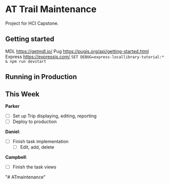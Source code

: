 # AT Trail Maintenance

Project for HCI Capstone.


## Getting started
MDL https://getmdl.io/
Pug https://pugjs.org/api/getting-started.html 
Express https://expressjs.com/ 
`SET DEBUG=express-locallibrary-tutorial:* & npm run devstart`
## Running in Production


## This Week

**Parker**
- [ ] Set up Trip displaying, editing, reporting
- [ ] Deploy to production

**Daniel**:
- [ ] Finish task implementation
    - [ ] Edit, add, delete

**Campbell**:
- [ ] Finish the task views


"# ATmaintenance" 
